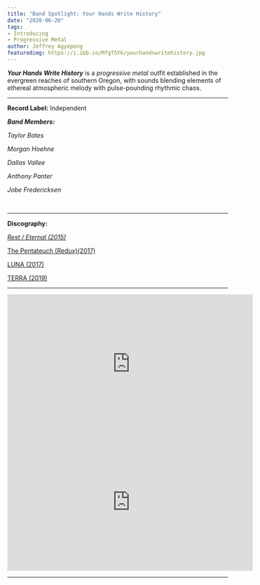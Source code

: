 ```yaml
---
title: "Band Spotlight: Your Hands Write History"
date: "2020-06-20"
tags:
- Introducing
- Progressive Metal
author: Jeffrey Agyepong
featuredimg: https://i.ibb.co/MfgT5Y6/yourhandswritehistory.jpg
---
```


_**Your Hands Write History**_ is a _progressive metal_ outfit established in the evergreen reaches of southern Oregon, with sounds blending elements of ethereal atmospheric melody with pulse-pounding rhythmic chaos.

<hr>

**Record Label:** Independent

**_Band Members:_**

_Taylor Bates_ 

_Morgan Hoehne_ 

_Dallas Vallee_ 

_Anthony Panter_ 

_Jobe Fredericksen_

 <hr>
**Discography:**

[_Rest / Eternal \(2015\)_](https://yourhandswritehistory.bandcamp.com/album/rest-eternal)

[The Pentateuch (Redux)\(2017)](https://yourhandswritehistory.bandcamp.com/album/the-pentateuch-redux)

[LUNA \(2017)](https://yourhandswritehistory.bandcamp.com/album/luna)

[TERRA (2019)](https://yourhandswritehistory.bandcamp.com/album/terra)

<hr>
<div class="video-container"><iframe src="https://www.youtube.com/embed/wLjyt4eTomM" width="560" height="315" frameborder="0"></iframe></div>



<div class="video-container"><iframe src="https://www.youtube.com/embed/x7G3_3uPFnE" width="560" height="315" frameborder="0"></iframe></div>

<hr>
